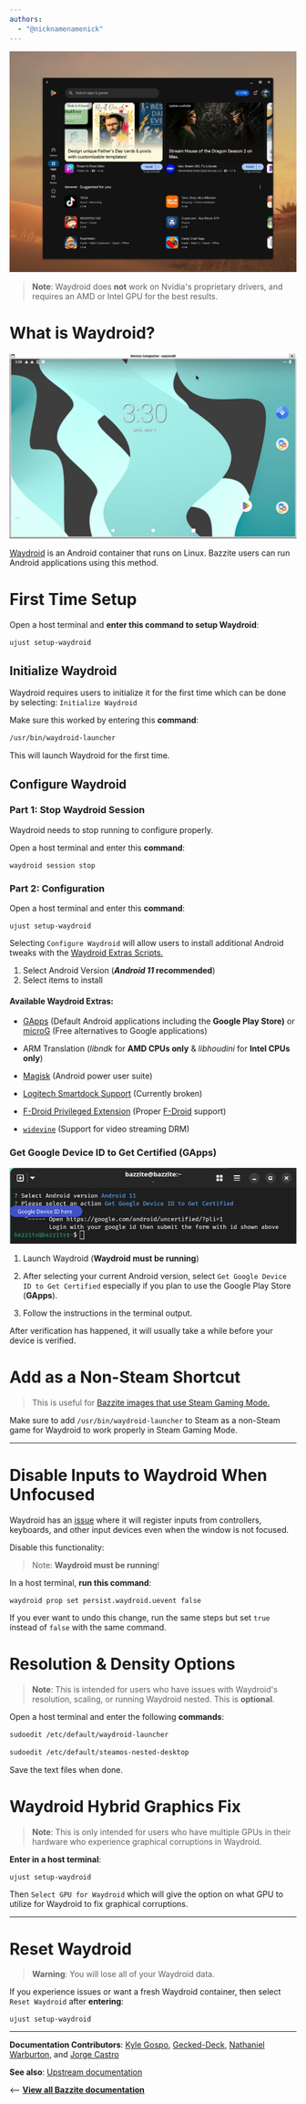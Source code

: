 ```yaml
---
authors:
  - "@nicknamenamenick"
---
```


<!-- ANCHOR: METADATA -->
<!--{"url_discourse": "https://universal-blue.discourse.group/docs?topic=32", "fetched_at": "2024-09-03 16:43:06.740654+00:00"}-->
<!-- ANCHOR_END: METADATA -->

![Google Play Store|650x500](../img/Google_Play_Store.jpeg)

> **Note**: Waydroid does **not** work on Nvidia's proprietary drivers, and requires an AMD or Intel GPU for the best results.

# What is Waydroid?

![Waydroid](../img/Waydroid.jpeg)

[Waydroid](https://waydro.id/) is an Android container that runs on Linux. Bazzite users can run Android applications using this method.

# First Time Setup

Open a host terminal and **enter this command to setup Waydroid**:

```bash
ujust setup-waydroid
```

## Initialize Waydroid

Waydroid requires users to initialize it for the first time which can be done by selecting:
`Initialize Waydroid`

Make sure this worked by entering this **command**:

```bash
/usr/bin/waydroid-launcher
```

This will launch Waydroid for the first time.

## Configure Waydroid

### Part 1: Stop Waydroid Session

Waydroid needs to stop running to configure properly.

Open a host terminal and enter this **command**:

```command
waydroid session stop
```

### Part 2: Configuration

Open a host terminal and enter this **command**:

```
ujust setup-waydroid
```

Selecting `Configure Waydroid` will allow users to install additional Android tweaks with the [Waydroid Extras Scripts.](https://github.com/casualsnek/waydroid_script#waydroid-extras-script)

1. Select Android Version (**_Android 11_ recommended**)
2. Select items to install

#### Available Waydroid Extras:

- [GApps](https://github.com/opengapps/opengapps/wiki/FAQ) (Default Android applications including the **Google Play Store)** or [microG](https://microg.org/) (Free alternatives to Google applications)

- ARM Translation (_libndk_ for **AMD CPUs only** & _libhoudini_ for **Intel CPUs only**)

- [Magisk](https://github.com/topjohnwu/Magisk) (Android power user suite)

- [Logitech Smartdock Support](https://support.logi.com/hc/en-us/articles/360023201574-What-is-SmartDock) (Currently broken)

- [F-Droid Privileged Extension](https://f-droid.org/packages/org.fdroid.fdroid.privileged/) (Proper [F-Droid](https://f-droid.org/en/packages/) support)

- [`widevine`](https://widevine.com/) (Support for video streaming DRM)

### Get Google Device ID to Get Certified (**GApps**)

![Waydroid_DeviceID|690x182](../img/Waydroid_DeviceID.png)

1. Launch Waydroid
   (**Waydroid must be running**)

2. After selecting your current Android version, select `Get Google Device ID to Get Certified` especially if you plan to use the Google Play Store (**GApps**).

3. Follow the instructions in the terminal output.

After verification has happened, it will usually take a while before your device is verified.

# Add as a Non-Steam Shortcut

> This is useful for [Bazzite images that use Steam Gaming Mode.](../Handheld_and_HTPC_edition/Steam_Gaming_Mode.md)

Make sure to add `/usr/bin/waydroid-launcher` to Steam as a non-Steam game for Waydroid to work properly in Steam Gaming Mode.

<hr>

# Disable Inputs to Waydroid When Unfocused

Waydroid has an [issue](https://github.com/waydroid/waydroid/issues/135) where it will register inputs from controllers, keyboards, and other input devices even when the window is not focused.

Disable this functionality:

> Note: **Waydroid must be running**!

In a host terminal, **run this command**:

```command
waydroid prop set persist.waydroid.uevent false
```

If you ever want to undo this change, run the same steps but set `true` instead of `false` with the same command.

# Resolution & Density Options

> **Note**: This is intended for users who have issues with Waydroid's resolution, scaling, or running Waydroid nested. This is **optional**.

Open a host terminal and enter the following **commands**:

```bash
sudoedit /etc/default/waydroid-launcher
```

```bash
sudoedit /etc/default/steamos-nested-desktop
```

Save the text files when done.

# Waydroid Hybrid Graphics Fix

> **Note**: This is only intended for users who have multiple GPUs in their hardware who experience graphical corruptions in Waydroid.

**Enter in a host terminal**:

```
ujust setup-waydroid
```

Then `Select GPU for Waydroid` which will give the option on what GPU to utilize for Waydroid to fix graphical corruptions.

<hr>

# Reset Waydroid

> **Warning**: You will lose all of your Waydroid data.

If you experience issues or want a fresh Waydroid container, then select `Reset Waydroid` after **entering**:

```
ujust setup-waydroid
```

<hr>

**Documentation Contributors**: [Kyle Gospo](https://github.com/KyleGospo), [Gecked-Deck](https://github.com/Gecked-Deck), [Nathaniel Warburton](https://github.com/storyaddict), and [Jorge Castro](https://github.com/castrojo)

**See also**: [Upstream documentation](https://docs.waydro.id/)

<-- [**View all Bazzite documentation**](../index.md)
